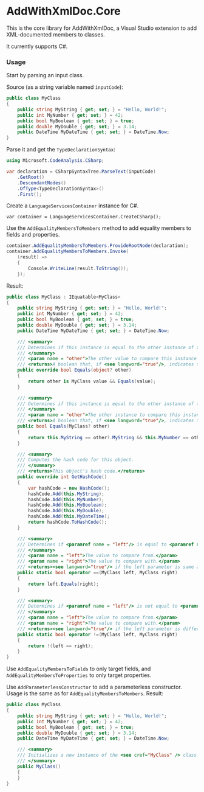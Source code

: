 ﻿# AddWithXmlDoc.Core
This is the core library for AddWithXmlDoc, a Visual Studio extension to add XML-documented members to classes.

It currently supports C#.

### Usage
Start by parsing an input class.

Source (as a string variable named `inputCode`):
```cs
public class MyClass
{
    public string MyString { get; set; } = "Hello, World!";
    public int MyNumber { get; set; } = 42;
    public bool MyBoolean { get; set; } = true;
    public double MyDouble { get; set; } = 3.14;
    public DateTime MyDateTime { get; set; } = DateTime.Now;
}
```

Parse it and get the `TypeDeclarationSyntax`:
```cs
using Microsoft.CodeAnalysis.CSharp;

var declaration = CSharpSyntaxTree.ParseText(inputCode)
    .GetRoot()
    .DescendantNodes()
    .OfType<TypeDeclarationSyntax>()
    .First();
```

Create a `LanguageServicesContainer` instance for C#.

```
var container = LanguageServicesContainer.CreateCSharp();
```

Use the `AddEqualityMembersToMembers` method to add equality members to fields and properties.

```cs
container.AddEqualityMembersToMembers.ProvideRootNode(declaration);
container.AddEqualityMembersToMembers.Invoke(
    (result) =>
    {
        Console.WriteLine(result.ToString());
    });
```

Result:
```cs
public class MyClass : IEquatable<MyClass>
{
    public string MyString { get; set; } = "Hello, World!";
    public int MyNumber { get; set; } = 42;
    public bool MyBoolean { get; set; } = true;
    public double MyDouble { get; set; } = 3.14;
    public DateTime MyDateTime { get; set; } = DateTime.Now;

    /// <summary>
    /// Determines if this instance is equal to the other instance of type <see cref = "MyClass"/>.
    /// </summary>
    /// <param name = "other">The other value to compare this instance with.</param>
    /// <returns>A boolean that, if <see langword="true"/>, indicates that <paramref name = "other"/> is equal to this instance, is of same type as this instance, and is not null.</returns>
    public override bool Equals(object? other)
    {
        return other is MyClass value && Equals(value);
    }

    /// <summary>
    /// Determines if this instance is equal to the other instance of type <see cref = "MyClass"/>.
    /// </summary>
    /// <param name = "other">The other instance to compare this instance with.</param>
    /// <returns>A boolean that, if <see langword="true"/>, indicates that <paramref name = "other"/> is equal to this instance.</returns>
    public bool Equals(MyClass? other)
    {
        return this.MyString == other?.MyString && this.MyNumber == other?.MyNumber && this.MyBoolean == other?.MyBoolean && this.MyDouble == other?.MyDouble && this.MyDateTime == other?.MyDateTime;
    }

    /// <summary>
    /// Computes the hash code for this object.
    /// </summary>
    /// <returns>This object's hash code.</returns>
    public override int GetHashCode()
    {
        var hashCode = new HashCode();
        hashCode.Add(this.MyString);
        hashCode.Add(this.MyNumber);
        hashCode.Add(this.MyBoolean);
        hashCode.Add(this.MyDouble);
        hashCode.Add(this.MyDateTime);
        return hashCode.ToHashCode();
    }

    /// <summary>
    /// Determines if <paramref name = "left"/> is equal to <paramref name = "right"/>.
    /// </summary>
    /// <param name = "left">The value to compare from.</param>
    /// <param name = "right">The value to compare with.</param>
    /// <returns><see langword="true"/> if the left parameter is same as the right parameter, otherwise <see langword="false"/>.</returns>
    public static bool operator ==(MyClass left, MyClass right)
    {
        return left.Equals(right);
    }

    /// <summary>
    /// Determines if <paramref name = "left"/> is not equal to <paramref name = "right"/>.
    /// </summary>
    /// <param name = "left">The value to compare from.</param>
    /// <param name = "right">The value to compare with.</param>
    /// <returns><see langword="true"/> if the left parameter is different compared to the right parameter, otherwise <see langword="false"/> if both are same.</returns>
    public static bool operator !=(MyClass left, MyClass right)
    {
        return !(left == right);
    }
}
```

Use `AddEqualityMembersToFields` to only target fields, and `AddEqualityMembersToProperties` to only target properties.

Use `AddParameterlessConstructor` to add a parameterless constructor. Usage is the same as for `AddEqualityMembersToMembers`. Result:

```cs
public class MyClass
{
    public string MyString { get; set; } = "Hello, World!";
    public int MyNumber { get; set; } = 42;
    public bool MyBoolean { get; set; } = true;
    public double MyDouble { get; set; } = 3.14;
    public DateTime MyDateTime { get; set; } = DateTime.Now;

    /// <summary>
    /// Initializes a new instance of the <see cref="MyClass" /> class.
    /// </summary>
    public MyClass()
    {
    }
}
```
